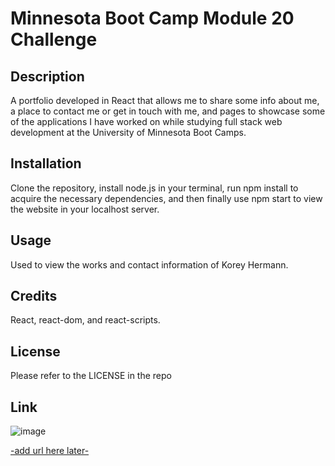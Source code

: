 # Minnesota Boot Camp Module 20 Challenge

## Description

A portfolio developed in React that allows me to share some info about me, a place to contact me or get in touch with me, and pages to showcase some of the applications I have worked on while studying full stack web development at the University of Minnesota Boot Camps.

## Installation

Clone the repository, install node.js in your terminal, run npm install to acquire the necessary dependencies, and then finally use npm start to view the website in your localhost server.

## Usage

Used to view the works and contact information of Korey Hermann.

## Credits

React, react-dom, and react-scripts.

## License

Please refer to the LICENSE in the repo

## Link
![image](https://github.com/KoreyHermann/kh-react-portfolio/assets/118943682/ee7e17e7-a29d-4fd8-81ed-d32dfe305ba6)

[-add url here later-](https://koreyhermann.github.io/kh-react-portfolio/)

